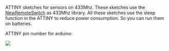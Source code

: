 ATTINY sketches for sensors on 433Mhz. These sketches use the [NewRemoteSwitch](https://github.com/hjgode/homewatch/tree/master/arduino/libraries/NewRemoteSwitch) as 433Mhz library. All these sketches use the sleep function in the ATTINY to reduce power consumption. So you can run them on batteries.

ATTINY pin number for arduino:

![](http://highlowtech.org/wp-content/uploads/2011/10/ATtiny45-85.png)
